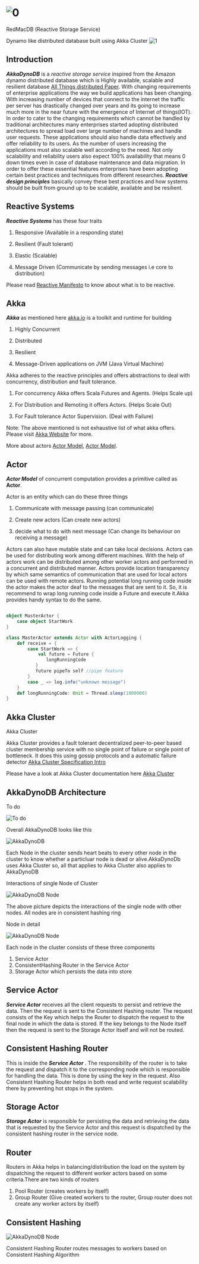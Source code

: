 ![0](http://i.imgur.com/TQJASIG.png)
==========================================================
RedMacDB (Reactive Storage Service)

Dynamo like distributed database built using Akka Cluster
![1](http://i.imgur.com/9XVEpFO.png)
## **Introduction**

_**AkkaDynoDB**_ is a _reactive_ _storage_ _service_ inspired from the Amazon dynamo distributed database
which is Highly available, scalable and resilient database [All Things distributed Paper](http://www.allthingsdistributed.com/files/amazon-dynamo-sosp2007.pdf).
With changing requirements of enterprise applications the way we build applications has been changing. With increasing number of
devices that connect to the internet the traffic per server has drastically changed over years and its going to increase much more in the
near future with the emergence of Internet of things(IOT). In order to cater to the changing requirements which cannot be handled by traditional architectures
many enterprises started adopting distributed architectures to spread load over large number of machines and handle user requests. These applications should also
handle data effectively and offer reliability to its users. As the number of users increasing the applications must also scalable well 
according to the need. Not only scalability and reliability users also expect 100% availability that means 0 down times even in case of 
database maintenance and data migration. In order to offer these essential features enterprises have been adopting certain best practices and techniques from 
different researches. _**Reactive design principles**_ basically convey these best practices and how systems should be built from ground up to be scalable,
available and be resilient.

## **Reactive Systems**
 
_**Reactive Systems**_ has these four traits

1. Responsive     (Available in a responding state)

2. Resilient      (Fault tolerant)

3. Elastic        (Scalable)

4. Message Driven (Communicate by sending messages i.e core to distribution)

Please read [Reactive Manifesto](http://www.reactivemanifesto.org/) to know about what is to be reactive.

## **Akka**

_**Akka**_ as mentioned here [akka.io](http://akka.io) is a toolkit and runtime for building 

1. Highly Concurrent

2. Distributed

3. Resilient

4. Message-Driven  applications on JVM (Java Virtual Machine)

Akka adheres to the reactive principles and offers abstractions to deal with concurrency, distribution and fault tolerance.

1. For concurrency Akka offers Scala Futures and Agents.     (Helps Scale up)

2. For Distribution and Remoting it offers Actors.           (Helps Scale Out)

3. For Fault tolerance Actor Supervision.                    (Deal with Failure)

Note: The above mentioned is not exhaustive list of what akka offers. Please visit [Akka Website](http://akka.io) for more.

More about actors [Actor Model](http://arxiv.org/pdf/1008.1459.pdf), [Actor Model](http://publications.csail.mit.edu/lcs/pubs/pdf/MIT-LCS-TR-194.pdf).

## **Actor**

_**Actor Model**_ of concurrent computation provides a primitive called as **Actor**. 

Actor is an entity which can do these three things

1. Communicate with message passing (can communicate)

2. Create new actors (Can create new actors)

3. decide what to do with next message (Can change its behaviour on receiving a message)

Actors can also have mutable state and can take local decisions. Actors can be used for distributing work among different machines.
With the help of actors work can be distributed among other worker actors and performed in a concurrent and distributed manner.
Actors provide location transparency by which same semantics of communication that are used for local actors can be used with remote actors.
Running potential long running code inside the actor makes the actor deaf to the messages that are sent to it. So, it is recommend to
wrap long running code inside a Future and execute it.Akka provides handy syntax to do the same.


  ```scala
  
  object MasterActor {
      case object StartWork
  }

  class MasterActor extends Actor with ActorLogging {
      def receive = {
          case StartWork => {
              val future = Future {
                 longRunningCode
             }
             future pipeTo self //pipe feature
          }
          case _ => log.info("unknown message")
      }
      def longRunningCode: Unit = Thread.sleep(1000000)
  }
  
  ```
  
## **Akka Cluster** 

Akka Cluster 


Akka Cluster provides a fault tolerant decentralized peer-to-peer based cluster membership service with no 
single point of failure or single point of bottleneck. It does this using gossip protocols and a automatic failure
detector [Akka Cluster Specification Intro](http://doc.akka.io/docs/akka/snapshot/common/cluster.html#cluster)


Please have a look at Akka Cluster documentation here [Akka Cluster](http://akka.io/docs)


## **AkkaDynoDB Architecture**

To do

![To do](https://raw.githubusercontent.com/pamu/AkkaDynoDB/master/images/todo.png)

Overall AkkaDynoDB looks like this

![AkkaDynoDB](https://raw.githubusercontent.com/pamu/AkkaDynoDB/master/images/cluster.png)

Each Node in the cluster sends heart beats to every other node in the cluster to know whether a particluar
node is dead or alive.AkkaDynoDb uses Akka Cluster so, all that applies to Akka Cluster also applies to
AkkaDynoDB


Interactions of single Node of Cluster

![AkkaDynoDB Node](https://raw.githubusercontent.com/pamu/AkkaDynoDB/master/images/node.png)

The above picture depicts the interactions of the single node with other nodes. All nodes are in consistent hashing ring

Node in detail

![AkkaDynoDB Node](https://raw.githubusercontent.com/pamu/AkkaDynoDB/master/images/node_detail.png)

Each node in the cluster consists of these three components

 1. Service Actor
 2. ConsistentHashing Router in the Service Actor
 3. Storage Actor which persists the data into store

## **Service Actor**

_**Service Actor**_ receives all the client requests to persist and retrieve the data. Then the request is
sent to the Consistent Hashing router. The request consists of the Key which helps the Router to dispatch
the request to the final node in which the data is stored. If the key belongs to the Node itself
then the request is sent to the Storage Actor itself and will not be routed.


## **Consistent Hashing Router**

This is inside the _**Service Actor**_ . The responsibility of the router is to take the request and dispatch
it to the corresponding node which is responsible for handling the data. This is done by using the key in the request.
Also Consistent Hashing Router helps in both read and write request scalability there by preventing hot stops in the system.



## **Storage Actor**

_**Storage Actor**_ is responsible for persisting the data and retrieving the data that is requested by the
Service Actor and this request is dispatched by the consistent hashing router in the service node.

## **Router**

Routers in Akka helps in balancing/distribution the load on the system by dispatching the request to different worker
actors based on some criteria.There are two kinds of routers 

1. Pool Router (creates workers by itself)
2. Group Router (Give created workers to the router, Group router does not create any worker actors by itself)

## **Consistent Hashing**

![AkkaDynoDB Node](https://raw.githubusercontent.com/pamu/AkkaDynoDB/master/images/ring.png)

Consistent Hashing Router routes messages to workers based on Consistent Hashing Algorithm
